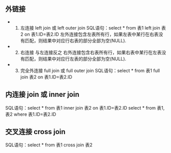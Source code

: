 ## 外链接

- 1. 左连接  left join 或 left outer join
  SQL语句：select * from 表1 left join 表2 on 表1.ID=表2.ID
   左外连接包含左表所有行，如果左表中某行在右表没有匹配，则结果中对应行右表的部分全部为空(NULL).

- 2. 右连接
   与左连接反之
   右外连接包含右表所有行，如果右表中某行在左表没有匹配，则结果中对应行左表的部分全部为空(NULL).

- 3. 完全外连接  full join 或 full outer join
   SQL语句：select * from 表1 full join 表2 on 表1.ID=表2.ID

## 内连接 join 或 inner join
   SQL语句：select * from 表1 inner join 表2 on 表1.ID=表2.ID
            select * from 表1,表2 where 表1.ID=表2.ID

## 交叉连接  cross join
   SQL语句：select * from 表1 cross join 表2
   